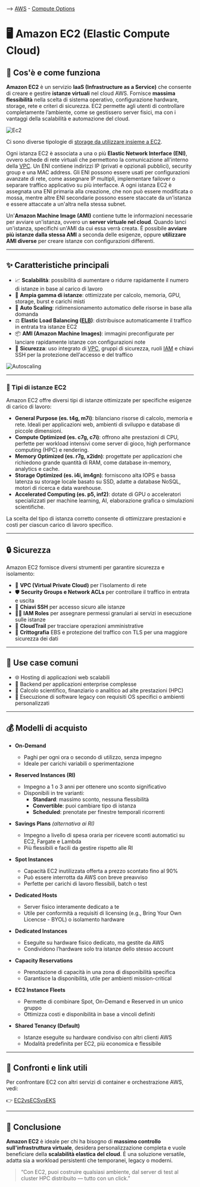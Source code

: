 --> [AWS](AWS.md)  -  [Compute Options](AWS-Compute-Options.md)
# 🖥️ Amazon EC2 (Elastic Compute Cloud)

## 📘 Cos'è e come funziona

**Amazon EC2** è un servizio **IaaS (Infrastructure as a Service)** che consente di creare e gestire **istanze virtuali** nel cloud AWS. Fornisce **massima flessibilità** nella scelta di sistema operativo, configurazione hardware, storage, rete e criteri di sicurezza. EC2 permette agli utenti di controllare completamente l’ambiente, come se gestissero server fisici, ma con i vantaggi della scalabilità e automazione del cloud.

![Ec2](ec2.png)

Ci sono diverse tipologie di [storage da utilizzare insieme a EC2](EC2-Storage.md).

Ogni istanza EC2 è associata a una o più **Elastic Network Interface (ENI)**, ovvero schede di rete virtuali che permettono la comunicazione all'interno della [VPC](Amazon-VPC.md).
Un ENI contiene indirizzi IP (privati e opzionali pubblici), security group e una MAC address. 
Gli ENI possono essere usati per configurazioni avanzate di rete, come assegnare IP multipli, implementare failover o separare traffico applicativo su più interfacce.
A ogni istanza EC2 è assegnata una ENI primaria alla creazione, che non può essere modificata o mossa, mentre altre ENI secondarie possono essere staccate da un'istanza e essere attaccate a un'altra nella stessa subnet.

Un'**Amazon Machine Image (AMI)** contiene tutte le informazioni necessarie per avviare un'istanza, ovvero un **server virtuale nel cloud**. Quando lanci un'istanza, specifichi un'AMI da cui essa verrà creata. È possibile **avviare più istanze dalla stessa AMI** a seconda delle esigenze, oppure **utilizzare AMI diverse** per creare istanze con configurazioni differenti.


---

## ✨ Caratteristiche principali

- 📈 **Scalabilità**: possibilità di aumentare o ridurre rapidamente il numero di istanze in base al carico di lavoro
- 🔧 **Ampia gamma di istanze**: ottimizzate per calcolo, memoria, GPU, storage, burst e carichi misti
- 🔄 **Auto Scaling**: ridimensionamento automatico delle risorse in base alla domanda
- ⚖️ **Elastic Load Balancing ([ELB](Amazon-ELB.md))**: distribuisce automaticamente il traffico in entrata tra istanze EC2
- 📦 **AMI (Amazon Machine Images)**: immagini preconfigurate per lanciare rapidamente istanze con configurazioni note
- 🔐 **Sicurezza**: uso integrato di [VPC](Amazon-VPC.md), gruppi di sicurezza, ruoli [IAM](AWS-IAM.md) e chiavi SSH per la protezione dell’accesso e del traffico

![Autoscaling](EC2-autoscaling.png)

---
### 🧩 Tipi di istanze EC2

Amazon EC2 offre diversi tipi di istanze ottimizzate per specifiche esigenze di carico di lavoro:

- **General Purpose (es. t4g, m7i)**: bilanciano risorse di calcolo, memoria e rete. Ideali per applicazioni web, ambienti di sviluppo e database di piccole dimensioni.
- **Compute Optimized (es. c7g, c7i)**: offrono alte prestazioni di CPU, perfette per workload intensivi come server di gioco, high performance computing (HPC) e rendering.
- **Memory Optimized (es. r7g, x2idn)**: progettate per applicazioni che richiedono grande quantità di RAM, come database in-memory, analytics e cache.
- **Storage Optimized (es. i4i, im4gn)**: forniscono alta IOPS e bassa latenza su storage locale basato su SSD, adatte a database NoSQL, motori di ricerca e data warehouse.
- **Accelerated Computing (es. p5, inf2)**: dotate di GPU o acceleratori specializzati per machine learning, AI, elaborazione grafica o simulazioni scientifiche.

La scelta del tipo di istanza corretto consente di ottimizzare prestazioni e costi per ciascun carico di lavoro specifico.

---

## 🔒 Sicurezza

Amazon EC2 fornisce diversi strumenti per garantire sicurezza e isolamento:

- 🧱 **VPC (Virtual Private Cloud)** per l'isolamento di rete
- 🛡️ **Security Groups e Network ACLs** per controllare il traffico in entrata e uscita
- 🔑 **Chiavi SSH** per accesso sicuro alle istanze
- 🧑‍💼 **IAM Roles** per assegnare permessi granulari ai servizi in esecuzione sulle istanze
- 📜 **CloudTrail** per tracciare operazioni amministrative
- 🔐 **Crittografia** EBS e protezione del traffico con TLS per una maggiore sicurezza dei dati

---

## 🚀 Use case comuni

- 🌐 Hosting di applicazioni web scalabili
- 🧠 Backend per applicazioni enterprise complesse
- 🧮 Calcolo scientifico, finanziario o analitico ad alte prestazioni (HPC)
- 🧱 Esecuzione di software legacy con requisiti OS specifici o ambienti personalizzati

---

## 💰 Modelli di acquisto

- **On-Demand**  
  - Paghi per ogni ora o secondo di utilizzo, senza impegno  
  - Ideale per carichi variabili o sperimentazione

- **Reserved Instances (RI)**  
  - Impegno a 1 o 3 anni per ottenere uno sconto significativo  
  - Disponibili in tre varianti:
    - **Standard**: massimo sconto, nessuna flessibilità
    - **Convertible**: puoi cambiare tipo di istanza
    - **Scheduled**: prenotate per finestre temporali ricorrenti

- **Savings Plans** *(alternativa ai RI)*  
  - Impegno a livello di spesa oraria per ricevere sconti automatici su EC2, Fargate e Lambda  
  - Più flessibili e facili da gestire rispetto alle RI

- **Spot Instances**  
  - Capacità EC2 inutilizzata offerta a prezzo scontato fino al 90%  
  - Può essere interrotta da AWS con breve preavviso  
  - Perfette per carichi di lavoro flessibili, batch o test

- **Dedicated Hosts**  
  - Server fisico interamente dedicato a te  
  - Utile per conformità a requisiti di licensing (e.g., Bring Your Own Licencse - BYOL) o isolamento hardware

- **Dedicated Instances**  
  - Eseguite su hardware fisico dedicato, ma gestite da AWS  
  - Condividono l’hardware solo tra istanze dello stesso account

- **Capacity Reservations**  
  - Prenotazione di capacità in una zona di disponibilità specifica  
  - Garantisce la disponibilità, utile per ambienti mission-critical

- **EC2 Instance Fleets**  
  - Permette di combinare Spot, On-Demand e Reserved in un unico gruppo  
  - Ottimizza costi e disponibilità in base a vincoli definiti

- **Shared Tenancy (Default)**  
  - Istanze eseguite su hardware condiviso con altri clienti AWS  
  - Modalità predefinita per EC2, più economica e flessibile


---

## 🔁 Confronti e link utili

Per confrontare EC2 con altri servizi di container e orchestrazione AWS, vedi:

👉 [EC2vsECSvsEKS](EC2vsECSvsEKS.md)

---

## 📌 Conclusione

**Amazon EC2** è ideale per chi ha bisogno di **massimo controllo sull'infrastruttura virtuale**, desidera personalizzazione completa e vuole beneficiare della **scalabilità elastica del cloud**. È una soluzione versatile, adatta sia a workload persistenti che temporanei, legacy o moderni.

> “Con EC2, puoi costruire qualsiasi ambiente, dal server di test al cluster HPC distribuito — tutto con un click.”


